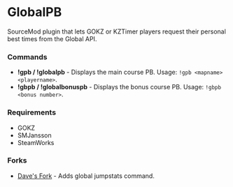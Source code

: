 # GlobalPB

SourceMod plugin that lets GOKZ or KZTimer players request their personal best times from the Global API.

### Commands
- **!gpb / !globalpb**  -  Displays the main course PB. Usage: `!gpb <mapname> <playername>`.
- **!gbpb / !globalbonuspb**  -  Displays the bonus course PB. Usage: `!gbpb <bonus number>`.

### Requirements
- GOKZ
- SMJansson
- SteamWorks

### Forks
- [Dave's Fork](https://github.com/DevDaveid/globalpb) - Adds global jumpstats command.
